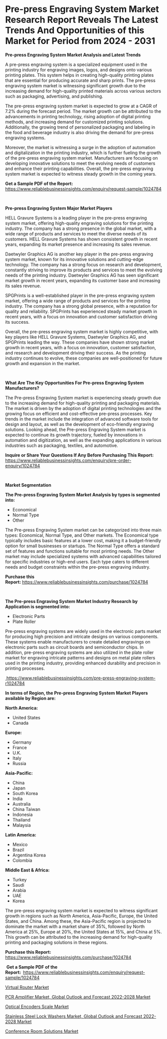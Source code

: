 <p><h1>Pre-press Engraving System Market Research Report Reveals The Latest Trends And Opportunities of this Market for Period from 2024 - 2031</h1></p><p><strong>Pre-press Engraving System Market Analysis and Latest Trends</strong></p>
<p><p>A pre-press engraving system is a specialized equipment used in the printing industry for engraving images, logos, and designs onto various printing plates. This system helps in creating high-quality printing plates that are essential for producing accurate and sharp prints. The pre-press engraving system market is witnessing significant growth due to the increasing demand for high-quality printed materials across various sectors such as packaging, advertising, and publishing.</p><p>The pre-press engraving system market is expected to grow at a CAGR of 7.2% during the forecast period. The market growth can be attributed to the advancements in printing technology, rising adoption of digital printing methods, and increasing demand for customized printing solutions. Additionally, the growing trend of personalized packaging and labeling in the food and beverage industry is also driving the demand for pre-press engraving systems.</p><p>Moreover, the market is witnessing a surge in the adoption of automation and digitalization in the printing industry, which is further fueling the growth of the pre-press engraving system market. Manufacturers are focusing on developing innovative solutions to meet the evolving needs of customers and enhance their printing capabilities. Overall, the pre-press engraving system market is expected to witness steady growth in the coming years.</p></p>
<p><strong>Get a Sample PDF of the Report:&nbsp;</strong> <a href="https://www.reliablebusinessinsights.com/enquiry/request-sample/1024784">https://www.reliablebusinessinsights.com/enquiry/request-sample/1024784</a></p>
<p>&nbsp;</p>
<p><strong>Pre-press Engraving System Major Market Players</strong></p>
<p><p>HELL Gravure Systems is a leading player in the pre-press engraving system market, offering high-quality engraving solutions for the printing industry. The company has a strong presence in the global market, with a wide range of products and services to meet the diverse needs of its customers. HELL Gravure Systems has shown consistent growth in recent years, expanding its market presence and increasing its sales revenue.</p><p>Daetwyler Graphics AG is another key player in the pre-press engraving system market, known for its innovative solutions and cutting-edge technology. The company has a strong focus on research and development, constantly striving to improve its products and services to meet the evolving needs of the printing industry. Daetwyler Graphics AG has seen significant market growth in recent years, expanding its customer base and increasing its sales revenue.</p><p>SPGPrints is a well-established player in the pre-press engraving system market, offering a wide range of products and services for the printing industry. The company has a strong global presence, with a reputation for quality and reliability. SPGPrints has experienced steady market growth in recent years, with a focus on innovation and customer satisfaction driving its success.</p><p>Overall, the pre-press engraving system market is highly competitive, with key players like HELL Gravure Systems, Daetwyler Graphics AG, and SPGPrints leading the way. These companies have shown strong market growth in recent years, with a focus on innovation, customer satisfaction, and research and development driving their success. As the printing industry continues to evolve, these companies are well-positioned for future growth and expansion in the market.</p></p>
<p>&nbsp;</p>
<p><strong>What Are The Key Opportunities For Pre-press Engraving System Manufacturers?</strong></p>
<p><p>The Pre-press Engraving System market is experiencing steady growth due to the increasing demand for high-quality printing and packaging materials. The market is driven by the adoption of digital printing technologies and the growing focus on efficient and cost-effective pre-press processes. Key trends in the market include the integration of advanced software tools for design and layout, as well as the development of eco-friendly engraving solutions. Looking ahead, the Pre-press Engraving System market is expected to continue its growth trajectory, fueled by innovations in automation and digitization, as well as the expanding applications in various industries such as packaging, textiles, and automotive.</p></p>
<p><strong>Inquire or Share Your Questions If Any Before Purchasing This Report:</strong> <a href="https://www.reliablebusinessinsights.com/enquiry/pre-order-enquiry/1024784">https://www.reliablebusinessinsights.com/enquiry/pre-order-enquiry/1024784</a></p>
<p>&nbsp;</p>
<p><strong>Market Segmentation</strong></p>
<p><strong>The Pre-press Engraving System Market Analysis by types is segmented into:</strong></p>
<p><ul><li>Economical</li><li>Normal Type</li><li>Other</li></ul></p>
<p><p>The Pre-press Engraving System market can be categorized into three main types: Economical, Normal Type, and Other markets. The Economical type typically includes basic features at a lower cost, making it a budget-friendly option for small businesses or startups. The Normal Type offers a standard set of features and functions suitable for most printing needs. The Other market may include specialized systems with advanced capabilities tailored for specific industries or high-end users. Each type caters to different needs and budget constraints within the pre-press engraving industry.</p></p>
<p><strong>Purchase this Report:&nbsp;</strong><a href="https://www.reliablebusinessinsights.com/purchase/1024784">https://www.reliablebusinessinsights.com/purchase/1024784</a></p>
<p>&nbsp;</p>
<p><strong>The Pre-press Engraving System Market Industry Research by Application is segmented into:</strong></p>
<p><ul><li>Electronic Parts</li><li>Plate Roller</li></ul></p>
<p><p>Pre-press engraving systems are widely used in the electronic parts market for producing high precision and intricate designs on various components. These systems enable manufacturers to create detailed engravings on electronic parts such as circuit boards and semiconductor chips. In addition, pre-press engraving systems are also utilized in the plate roller market for engraving intricate patterns and designs on metal plate rollers used in the printing industry, providing enhanced durability and precision in printing processes.</p></p>
<p><a href="https://www.reliablebusinessinsights.com/pre-press-engraving-system-r1024784">&nbsp;https://www.reliablebusinessinsights.com/pre-press-engraving-system-r1024784</a></p>
<p><strong>In terms of Region, the Pre-press Engraving System Market Players available by Region are:</strong></p>
<p>
    <p> <strong> North America: </strong>
        <ul>
            <li>United States</li>
            <li>Canada</li>
        </ul>
        </p> 
    <p> <strong> Europe: </strong>
        <ul>
            <li>Germany</li>
            <li>France</li>
            <li>U.K.</li>
            <li>Italy</li>
            <li>Russia</li>
        </ul>
        </p> 
    <p> <strong> Asia-Pacific: </strong>
        <ul>
            <li>China</li>
            <li>Japan</li>
            <li>South Korea</li>
            <li>India</li>
            <li>Australia</li>
            <li>China Taiwan</li>
            <li>Indonesia</li>
            <li>Thailand</li>
            <li>Malaysia</li>
        </ul>
        </p> 
    <p> <strong> Latin America: </strong>
        <ul>
            <li>Mexico</li>
            <li>Brazil</li>
            <li>Argentina Korea</li>
            <li>Colombia</li>
        </ul>
        </p> 
    <p> <strong> Middle East & Africa: </strong>
        <ul>
            <li>Turkey</li>
            <li>Saudi</li>
            <li>Arabia</li>
            <li>UAE</li>
            <li>Korea</li>
        </ul>
    </p>
    </p>
<p><p>The pre-press engraving system market is expected to witness significant growth in regions such as North America, Asia-Pacific, Europe, the United States, and China. Among these, the Asia-Pacific region is projected to dominate the market with a market share of 35%, followed by North America at 25%, Europe at 20%, the United States at 15%, and China at 5%. This growth can be attributed to the increasing demand for high-quality printing and packaging solutions in these regions.</p></p>
<p><strong>Purchase this Report: </strong><a href="https://www.reliablebusinessinsights.com/purchase/1024784">https://www.reliablebusinessinsights.com/purchase/1024784</a></p>
<p>&nbsp;<strong>Get a Sample PDF of the Report:&nbsp;&nbsp;</strong><a href="https://www.reliablebusinessinsights.com/enquiry/request-sample/1024784">https://www.reliablebusinessinsights.com/enquiry/request-sample/1024784</a></p>
<p><strong></strong></p>
<p><p><a href="https://github.com/chabibjrq/Market-Research-Report-List-1/blob/main/virtual-router-market.md">Virtual Router Market</a></p><p><a href="https://medium.com/@andrew.gibson967/pcr-amplifier-market-global-outlook-and-forecast-2022-2028-market-size-market-segmentation-0567e1165a33">PCR Amplifier Market, Global Outlook and Forecast 2022-2028 Market</a></p><p><a href="https://www.linkedin.com/pulse/optical-encoders-scale-market-size-share-trends-analysis-report-tnq9c">Optical Encoders Scale Market</a></p><p><a href="https://medium.com/@jakobeblake51/stainless-steel-lock-washers-market-global-outlook-and-forecast-2022-2028-market-trends-and-522991397e99">Stainless Steel Lock Washers Market, Global Outlook and Forecast 2022-2028 Market</a></p><p><a href="https://github.com/gracielawharris42024/Market-Research-Report-List-1/blob/main/conference-room-solutions-market.md">Conference Room Solutions Market</a></p></p>